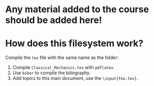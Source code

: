 # Any material added to the course should be added here!

# How does this filesystem work?
Compile the `tex` file with the same name as the folder: 
1. Compile `Classical_Mechanics.tex` with `pdflatex`. 
2. Use `biber` to compile the biliography.
3. Add topics to this main document, use the `\input{foo.tex}`.


